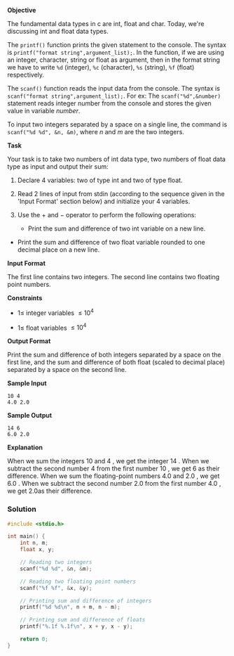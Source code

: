 **Objective**

The fundamental data types in c are int, float and char. Today, we're discussing int and float data types.

The `printf()` function prints the given statement to the console. The syntax is `printf("format string",argument_list);`. In the function, if we are using an integer, character, string or float as argument, then in the format string we have to write `%d` (integer), `%c` (character), `%s` (string), `%f` (float) respectively.

The `scanf()` function reads the input data from the console. The syntax is `scanf("format string",argument_list);`. For ex: The `scanf("%d",&number)` statement reads integer number from the console and stores the given value in variable $number$.

To input two integers separated by a space on a single line, the command is `scanf("%d %d", &n, &m)`, where $n$ and $m$ are the two integers.

**Task**

Your task is to take two numbers of int data type, two numbers of float data type as input and output their sum:

1. Declare  $4$  variables: two of type int and two of type float.

2. Read $2$ lines of input from stdin (according to the sequence given in the 'Input Format' section below) and initialize your $4$ variables.

3. Use the $+$ and $-$ operator to perform the following operations:

   - Print the sum and difference of two int variable on a new line.
- Print the sum and difference of two float variable rounded to one decimal place on a new line.

**Input Format**

The first line contains two integers.
The second line contains two floating point numbers.

**Constraints**

- $1 ≤$ integer variables $≤ 10^4$

- $1 ≤$ float variables $≤ 10^4$

**Output Format**

Print the sum and difference of both integers separated by a space on the first line, and the sum and difference of both float (scaled to decimal place) separated by a space on the second line.

**Sample Input**

```
10 4
4.0 2.0
```

**Sample Output**

```
14 6
6.0 2.0
```

**Explanation**

When we sum the integers $10$ and $4$ , we get the integer $14$ . When we subtract the second number $4$ from the first number $10$ , we get $6$ as their difference.
When we sum the floating-point numbers $4.0$ and $2.0$ , we get $6.0$ . When we subtract the second number $2.0$ from the first number $4.0$ , we get $2.0$as their difference.

### Solution

```c
#include <stdio.h>

int main() {
    int n, m;
    float x, y;

    // Reading two integers
    scanf("%d %d", &n, &m);

    // Reading two floating point numbers
    scanf("%f %f", &x, &y);

    // Printing sum and difference of integers
    printf("%d %d\n", n + m, n - m);

    // Printing sum and difference of floats
    printf("%.1f %.1f\n", x + y, x - y);

    return 0;
}

```

